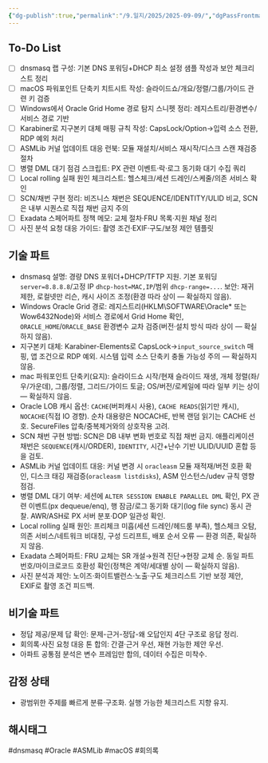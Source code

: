 ```yaml
---
{"dg-publish":true,"permalink":"/9.일지/2025/2025-09-09/","dgPassFrontmatter":true,"noteIcon":""}
---
```


## To-Do List
- [ ] dnsmasq 랩 구성: 기본 DNS 포워딩+DHCP 최소 설정 샘플 작성과 보안 체크리스트 정리
- [ ] macOS 파워포인트 단축키 치트시트 작성: 슬라이드쇼/개요/정렬/그룹/가이드 관련 키 검증
- [ ] Windows에서 Oracle Grid Home 경로 탐지 스니펫 정리: 레지스트리/환경변수/서비스 경로 기반
- [ ] Karabiner로 지구본키 대체 매핑 규칙 작성: CapsLock/Option→입력 소스 전환, RDP 예외 처리
- [ ] ASMLib 커널 업데이트 대응 런북: 모듈 재설치/서비스 재시작/디스크 스캔 재검증 절차
- [ ] 병렬 DML 대기 점검 스크립트: PX 관련 이벤트·락·로그 동기화 대기 수집 쿼리
- [ ] Local rolling 실패 원인 체크리스트: 헬스체크/세션 드레인/스케줄/의존 서비스 확인
- [ ] SCN/채번 구현 정리: 비즈니스 채번은 SEQUENCE/IDENTITY/ULID 비교, SCN은 내부 시퀀스로 직접 채번 금지 주의
- [ ] Exadata 스페어파트 정책 메모: 교체 절차·FRU 목록·지원 채널 정리
- [ ] 사진 분석 요청 대응 가이드: 촬영 조건·EXIF·구도/보정 제안 템플릿

## 기술 파트
- dnsmasq 설명: 경량 DNS 포워더+DHCP/TFTP 지원. 기본 포워딩 `server=8.8.8.8`/고정 IP `dhcp-host=MAC,IP`/범위 `dhcp-range=...`. 보안: 재귀 제한, 로컬넷만 리슨, 캐시 사이즈 조정(환경 따라 상이 — 확실하지 않음).
- Windows Oracle Grid 경로: 레지스트리(HKLM\SOFTWARE\Oracle\* 또는 Wow6432Node)와 서비스 경로에서 Grid Home 확인, `ORACLE_HOME`/`ORACLE_BASE` 환경변수 교차 검증(버전·설치 방식 따라 상이 — 확실하지 않음).
- 지구본키 대체: Karabiner-Elements로 CapsLock→`input_source_switch` 매핑, 앱 조건으로 RDP 예외. 시스템 입력 소스 단축키 충돌 가능성 주의 — 확실하지 않음.
- mac 파워포인트 단축키(요지): 슬라이드쇼 시작/현재 슬라이드 재생, 개체 정렬(좌/우/가운데), 그룹/정렬, 그리드/가이드 토글; OS/버전/로케일에 따라 일부 키는 상이 — 확실하지 않음.
- Oracle LOB 캐시 옵션: `CACHE`(버퍼캐시 사용), `CACHE READS`(읽기만 캐시), `NOCACHE`(직접 IO 경향). 순차 대용량은 NOCACHE, 반복 랜덤 읽기는 CACHE 선호. SecureFiles 압축/중복제거와의 상호작용 고려.
- SCN 채번 구현 방법: SCN은 DB 내부 변화 번호로 직접 채번 금지. 애플리케이션 채번은 `SEQUENCE`(캐시/ORDER), `IDENTITY`, 시간+난수 기반 ULID/UUID 혼합 등을 검토.
- ASMLib 커널 업데이트 대응: 커널 변경 시 `oracleasm` 모듈 재적재/버전 호환 확인, 디스크 태깅 재검증(`oracleasm listdisks`), ASM 인스턴스/udev 규칙 영향 점검.
- 병렬 DML 대기 여부: 세션에 `ALTER SESSION ENABLE PARALLEL DML` 확인, PX 관련 이벤트(px dequeue/enq), 행 잠금/로그 동기화 대기(log file sync) 동시 관찰. AWR/ASH로 PX 서버 분포·DOP 일관성 확인.
- Local rolling 실패 원인: 프리체크 미흡(세션 드레인/헤드룸 부족), 헬스체크 오탐, 의존 서비스/네트워크 비대칭, 구성 드리프트, 배포 순서 오류 — 환경 의존, 확실하지 않음.
- Exadata 스페어파트: FRU 교체는 SR 개설→원격 진단→현장 교체 순. 동일 파트 번호/마이크로코드 호환성 확인(정책은 계약/세대별 상이 — 확실하지 않음).
- 사진 분석과 제안: 노이즈·화이트밸런스·노출·구도 체크리스트 기반 보정 제안, EXIF로 촬영 조건 피드백.

## 비기술 파트
- 정답 제공/문제 답 확인: 문제-근거-정답-왜 오답인지 4단 구조로 응답 정리.
- 회의록·사진 요청 대응 톤 합의: 간결·근거 우선, 재현 가능한 제안 우선.
- 아파트 공통점 분석은 변수 프레임만 합의, 데이터 수집은 미착수.

## 감정 상태
- 광범위한 주제를 빠르게 분류·구조화. 실행 가능한 체크리스트 지향 유지.

## 해시태그
#dnsmasq #Oracle #ASMLib #macOS #회의록